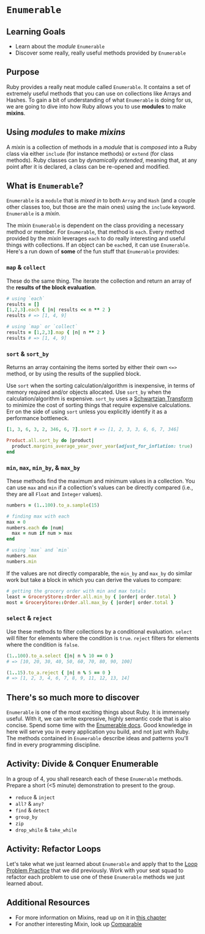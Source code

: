 # `Enumerable`
## Learning Goals
- Learn about the _module_ `Enumerable`
- Discover some really, really useful methods provided by `Enumerable`

## Purpose
Ruby provides a really neat module called `Enumerable`. It contains a set of extremely useful methods that you can use on collections like Arrays and Hashes. To gain a bit of understanding of what `Enumerable` is doing for us, we are going to dive into how Ruby allows you to use **modules** to make **mixins**.

## Using _modules_ to make _mixins_
A _mixin_ is a collection of methods in a _module_ that is _composed_ into a Ruby class via either `include` (for instance methods) or `extend` (for class methods). Ruby classes can by _dynamically extended_, meaning that, at any point after it is declared, a class can be re-opened and modified.

## What is `Enumerable`?
`Enumerable` is a `module` that is _mixed in_ to both `Array` and `Hash` (and a couple other classes too, but those are the main ones) using the `include` keyword. `Enumerable` is a _mixin_.

The mixin `Enumerable` is dependent on the class providing a necessary method or member. For `Enumerable`, that method is `each`. Every method provided by the _mixin_ leverages `each` to do really interesting and useful things with collections. If an object can be `each`ed, it can use `Enumerable`. Here's a run down of __some__ of the fun stuff that `Enumerable` provides:

### `map` & `collect`
These do the same thing. The iterate the collection and return an array of the __results of the block evaluation__.

```ruby
# using `each`
results = []
[1,2,3].each { |n| results << n ** 2 }
results # => [1, 4, 9]

# using `map` or `collect`
results = [1,2,3].map { |n| n ** 2 }
results # => [1, 4, 9]
```

### `sort` & `sort_by`
Returns an array containing the items sorted by either their own `<=>` method, or by using the results of the supplied block.

Use `sort` when the sorting calculation/algorithm is inexpensive, in terms of memory required and/or objects allocated. Use `sort_by` when the calculation/algorithm is expensive. `sort_by` uses a [Schwartzian Transform](https://en.wikipedia.org/wiki/Schwartzian_transform) to minimize the cost of sorting things that require expensive calculations. Err on the side of using `sort` unless you explicitly identify it as a performance bottleneck.

```ruby
[1, 3, 6, 3, 2, 346, 6, 7].sort # => [1, 2, 3, 3, 6, 6, 7, 346]

Product.all.sort_by do |product|
  product.margins_average_year_over_year(adjust_for_inflation: true)
end
```

### `min`, `max`, `min_by`, & `max_by`
These methods find the maximum and minimum values in a collection. You can use `max` and `min` if a collection's values can be directly compared (i.e., they are all `Float` and `Integer` values).

```ruby
numbers = (1..100).to_a.sample(15)

# finding max with each
max = 0
numbers.each do |num|
  max = num if num > max
end

# using `max` and `min`
numbers.max
numbers.min
```

If the values are not directly comparable, the `min_by` and `max_by` do similar work but take a block in which you can derive the values to compare:

```ruby
# getting the grocery order with min and max totals
least = GroceryStore::Order.all.min_by { |order| order.total }
most = GroceryStore::Order.all.max_by { |order| order.total }
```

### `select` & `reject`
Use these methods to filter collections by a conditional evaluation. `select` will filter for elements where the condition is `true`. `reject` filters for elements where the condition is `false`.

```ruby
(1..100).to_a.select {|n| n % 10 == 0 }
# => [10, 20, 30, 40, 50, 60, 70, 80, 90, 100]

(1..15).to_a.reject { |n| n % 5 == 0 }
# => [1, 2, 3, 4, 6, 7, 8, 9, 11, 12, 13, 14]
```

## There's so much more to discover
`Enumerable` is one of the most exciting things about Ruby. It is immensely useful. With it, we can write expressive, highly semantic code that is also concise. Spend some time with the [Enumerable docs](http://ruby-doc.org/core/Enumerable.html). Good knowledge in here will serve you in every application you build, and not just with Ruby. The methods contained in `Enumerable` describe ideas and patterns you'll find in every programming discipline.

## Activity: Divide & Conquer Enumerable
In a group of 4, you shall research each of these `Enumerable` methods. Prepare a short (<5 minute) demonstration to present to the group.
- `reduce` & `inject`
- `all?` & `any?`
- `find` & `detect`
- `group_by`
- `zip`
- `drop_while` & `take_while`

## Activity: Refactor Loops
Let's take what we just learned about `Enumerable` and apply that to the [Loop Problem Practice](./exercises/loop-practice.md) that we did previously. Work with your seat squad to refactor each problem to use one of these `Enumerable` methods we just learned about.

## Additional Resources
- For more information on Mixins, read up on it in [this chapter](mixins.md)
- For another interesting Mixin, look up [Comparable](https://ruby-doc.org/core-2.4.0/Comparable.html)
